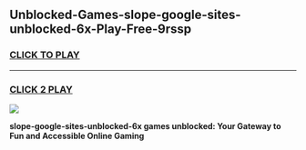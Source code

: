 
## Unblocked-Games-slope-google-sites-unblocked-6x-Play-Free-9rssp
<h3>
<a href="https://premium76.site?title=slope-google-sites-unblocked-6x&ref=15A">CLICK TO PLAY</a></h3>
<hr>

<h3>
<a href="https://premium76.site?title=slope-google-sites-unblocked-6x&ref=15A">CLICK 2 PLAY</a>
  
</h3>

<a href="https://premium76.site?title=slope-google-sites-unblocked-6x&ref=15A"><img src="https://clearcache.store/games.png"></a>


**slope-google-sites-unblocked-6x games unblocked: Your Gateway to Fun and Accessible Online Gaming**
